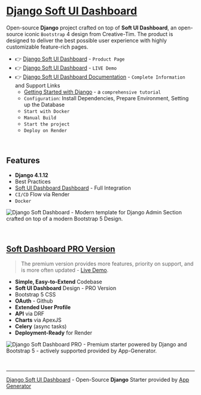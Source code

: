 
# [Django Soft UI Dashboard](https://app-generator.dev/product/soft-ui-dashboard/django/)

Open-source **Django** project crafted on top of **Soft UI Dashboard**, an open-source iconic `Bootstrap` 4 design from Creative-Tim.
The product is designed to deliver the best possible user experience with highly customizable feature-rich pages. 

- 👉 [Django Soft UI Dashboard](https://app-generator.dev/product/soft-ui-dashboard/django/) - `Product Page`
- 👉 [Django Soft UI Dashboard](https://django-soft-dash.onrender.com/) - `LIVE Demo` 
- 👉 [Django Soft UI Dashboard Documentation](https://app-generator.dev/docs/products/django/soft-ui-dashboard/index.html) - `Complete Information` and Support Links
  - [Getting Started with Django](https://app-generator.dev/docs/technologies/django/index.html) - a `comprehensive tutorial`
  - `Configuration`: Install Dependencies, Prepare Environment, Setting up the Database 
  - `Start with Docker`
  - `Manual Build`
  - `Start the project`
  - `Deploy on Render`
 
<br />

## Features

- **Django 4.1.12**
- Best Practices
- [Soft UI Dashboard Dashboard](https://app-generator.dev/docs/templates/bootstrap/soft-ui-dashboard.html) - Full Integration 
- `CI/CD` Flow via Render 
- `Docker`

![Django Soft Dashboard - Modern template for Django Admin Section crafted on top of a modern Bootstrap 5 Design.](https://github.com/user-attachments/assets/9d2f1079-965d-40e1-8e14-c8b26b6609fc)

<br />

## [Soft Dashboard PRO Version](https://app-generator.dev/product/soft-ui-dashboard-pro/django/)

> The premium version provides more features, priority on support, and is more often updated - [Live Demo](https://django-soft-dash-pro.onrender.com/).

- **Simple, Easy-to-Extend** Codebase
- **Soft UI Dashboard** Design - PRO Version
- Bootstrap 5 CSS
- **OAuth** - Github
- **Extended User Profile**
- **API** via DRF 
- **Charts** via ApexJS 
- **Celery** (async tasks)
- **Deployment-Ready** for Render 

![Django Soft Dashboard PRO - Premium starter powered by Django and Bootstrap 5 - actively supported provided by App-Generator.](https://github.com/user-attachments/assets/e615cd04-2340-4dd1-9c38-19b9761fc1e9)

<br />

---
[Django Soft UI Dashboard](https://app-generator.dev/product/soft-ui-dashboard/django/) - Open-Source **Django** Starter provided by [App Generator](https://app-generator.dev)
